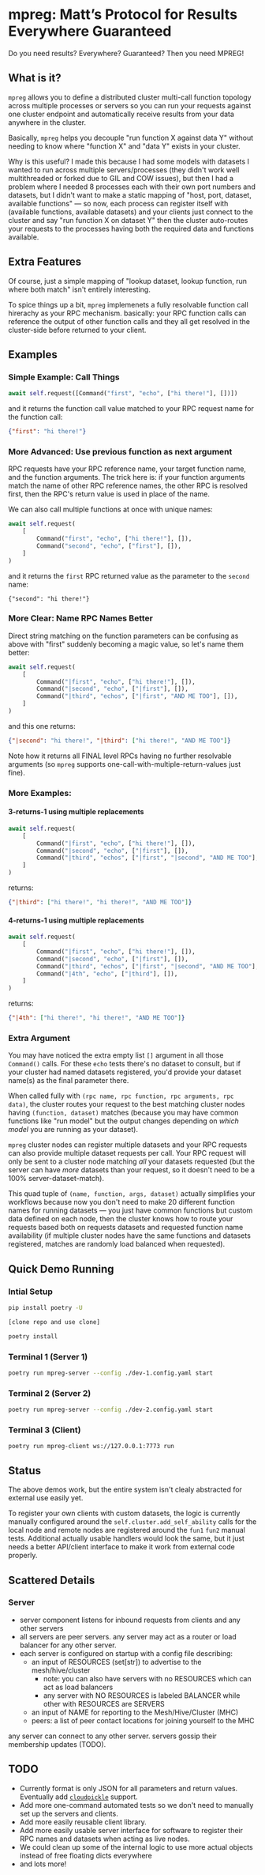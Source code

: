 # mpreg: Matt’s Protocol for Results Everywhere Guaranteed

Do you need results? Everywhere? Guaranteed? Then you need MPREG!


## What is it?

`mpreg` allows you to define a distributed cluster multi-call function topology across multiple processes or servers so you can run your requests against one cluster endpoint and automatically receive results from your data anywhere in the cluster.

Basically, `mpreg` helps you decouple "run function X against data Y" without needing to know where "function X" and "data Y" exists in your cluster.

Why is this useful? I made this because I had some models with datasets I wanted to run across multiple servers/processes (they didn't work well multithreaded or forked due to GIL and COW issues), but then I had a problem where I needed 8 processes each with their own port numbers and datasets, but I didn't want to make a static mapping of "host, port, dataset, available functions" — so now, each process can register itself with (available functions, available datasets) and your clients just connect to the cluster and say "run function X on dataset Y" then the cluster auto-routes your requests to the processes having both the required data and functions available.

## Extra Features

Of course, just a simple mapping of "lookup dataset, lookup function, run where both match" isn't entirely interesting.

To spice things up a bit, `mpreg` implemenets a fully resolvable function call hirerachy as your RPC mechanism. basically: your RPC function calls can reference the output of other function calls and they all get resolved in the cluster-side before returned to your client.

## Examples

### Simple Example: Call Things

```python
await self.request([Command("first", "echo", ["hi there!"], [])])
```

and it returns the function call value matched to your RPC request name for the function call:

```json
{"first": "hi there!"}
```

### More Advanced: Use previous function as next argument
RPC requests have your RPC reference name, your target function name, and the function arguments. The trick here is: if your function arguments match the name of other RPC reference names, the other RPC is resolved first, then the RPC's return value is used in place of the name.

We can also call multiple functions at once with unique names:

```python
await self.request(
    [
        Command("first", "echo", ["hi there!"], []),
        Command("second", "echo", ["first"], []),
    ]
)
```

and it returns the `first` RPC returned value as the parameter to the `second` name:

```
{"second": "hi there!"}
```

### More Clear: Name RPC Names Better

Direct string matching on the function parameters can be confusing as above with "first" suddenly becoming a magic value, so let's name them better:

```python
await self.request(
    [
        Command("|first", "echo", ["hi there!"], []),
        Command("|second", "echo", ["|first"], []),
        Command("|third", "echos", ["|first", "AND ME TOO"], []),
    ]
)
```

and this one returns:

```json
{"|second": "hi there!", "|third": ["hi there!", "AND ME TOO"]}
```

Note how it returns all FINAL level RPCs having no further resolvable arguments (so `mpreg` supports one-call-with-multiple-return-values just fine).

### More Examples:

#### 3-returns-1 using multiple replacements

```python
await self.request(
    [
        Command("|first", "echo", ["hi there!"], []),
        Command("|second", "echo", ["|first"], []),
        Command("|third", "echos", ["|first", "|second", "AND ME TOO"], []),
    ]
)
```

returns:

```json
{"|third": ["hi there!", "hi there!", "AND ME TOO"]}
```

#### 4-returns-1 using multiple replacements

```python
await self.request(
    [
        Command("|first", "echo", ["hi there!"], []),
        Command("|second", "echo", ["|first"], []),
        Command("|third", "echos", ["|first", "|second", "AND ME TOO"], []),
        Command("|4th", "echo", ["|third"], []),
    ]
)
```

returns:

```json
{"|4th": ["hi there!", "hi there!", "AND ME TOO"]}
```

### Extra Argument

You may have noticed the extra empty list `[]` argument in all those `Command()` calls. For these `echo` tests there's no dataset to consult, but if your cluster had named datasets registered, you'd provide your dataset name(s) as the final parameter there.

When called fully with `(rpc name, rpc function, rpc arguments, rpc data)`, the cluster routes your request to the best matching cluster nodes having `(function, dataset)` matches (because you may have common functions like "run model" but the output changes depending on _which model_ you are running as your dataset).

`mpreg` cluster nodes can register multiple datasets and your RPC requests can also provide multiple dataset requests per call. Your RPC request will only be sent to a cluster node matching _all_ your datasets requested (but the server can have _more_ datasets than your request, so it doesn't need to be a 100% server-dataset-match).

This quad tuple of `(name, function, args, dataset)` actually simplifies your workflows because now you don't need to make 20 different function names for running datasets — you just have common functions but custom data defined on each node, then the cluster knows how to route your requests based both on requests datasets and requested function name availability (if multiple cluster nodes have the same functions and datasets registered, matches are randomly load balanced when requested).

## Quick Demo Running

### Intial Setup

```bash
pip install poetry -U

[clone repo and use clone]

poetry install
```

### Terminal 1 (Server 1)

```bash
poetry run mpreg-server --config ./dev-1.config.yaml start
```
### Terminal 2 (Server 2)

```bash
poetry run mpreg-server --config ./dev-2.config.yaml start
```

### Terminal 3 (Client)

```
poetry run mpreg-client ws://127.0.0.1:7773 run
```

## Status

The above demos work, but the entire system isn't clealy abstracted for external use easily yet.

To register your own clients with custom datasets, the logic is currently manually configured around the `self.cluster.add_self_ability` calls for the local node and remote nodes are registered around the `fun1` `fun2` manual tests. Additional actually usable handlers would look the same, but it just needs a better API/client interface to make it work from external code properly.

## Scattered Details

### Server

- server component listens for inbound requests from clients and any other servers
- all servers are peer servers. any server may act as a router or load balancer for any other server.
- each server is configured on startup with a config file describing:
  - an input of RESOURCES (set[str]) to advertise to the mesh/hive/cluster
    - note: you can also have servers with no RESOURCES which can act as load balancers
    - any server with NO RESOURCES is labeled BALANCER while other with RESOURCES are SERVERS
  - an input of NAME for reporting to the Mesh/Hive/Cluster (MHC)
  - peers: a list of peer contact locations for joining yourself to the MHC


any server can connect to any other server. servers gossip their membership updates (TODO).


## TODO

- Currently format is only JSON for all parameters and return values. Eventually add [`cloudpickle`](https://github.com/cloudpipe/cloudpickle) support.
- Add more one-command automated tests so we don't need to manually set up the servers and clients.
- Add more easily reusable client library.
- Add more easily usable server interface for software to register their RPC names and datasets when acting as live nodes.
- We could clean up some of the internal logic to use more actual objects instead of free floating dicts everywhere
- and lots more!
